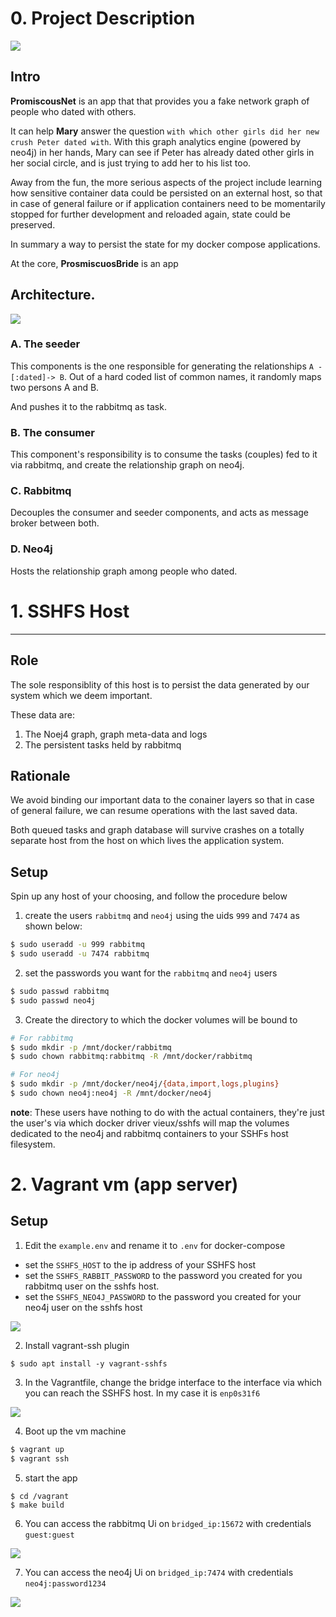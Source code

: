 # 0. Project Description

![](_docs/0.1.png)


## Intro

**PromiscousNet** is an app that that provides you a fake network graph of  people who dated with others.

It can help **Mary** answer the question `with which other girls did her new crush Peter dated with`. With this graph analytics engine (powered by neo4j) in her hands, Mary can see if Peter has already dated other girls in her social circle, and is just trying to add her to his list too.

Away from the fun, the more serious aspects of the project include learning how sensitive container data could be persisted on an external host, so that in case of general failure or if application containers need  to be momentarily stopped for further development and reloaded again, state could be preserved.

In summary a way to persist the state for my docker compose applications.

At the core, **ProsmiscuosBride** is an app 

## Architecture.

![](_docs/1.png)

### A. The seeder

This components is the one responsible for generating the relationships `A -[:dated]-> B`.
Out of a hard coded list of common names, it randomly maps two persons  A and B.

And pushes it to the rabbitmq as task.

### B. The consumer

This component's responsibility is to consume the tasks (couples) fed to it via rabbitmq, and create the relationship graph on neo4j.

### C. Rabbitmq

Decouples the consumer and seeder components, and acts as message broker between both.

### D. Neo4j

Hosts the relationship graph among people who dated.


# 1. SSHFS Host
---

## Role


The sole responsiblity of this host is to persist the data generated by our system which we deem important.

These data are:

1. The Noej4 graph, graph meta-data and logs
2. The persistent tasks held by rabbitmq


## Rationale


We avoid binding our important data to the conainer layers so that in case of general failure, we can resume operations with the last saved data.

Both queued tasks and graph database will survive crashes on a totally
separate host from the host on which lives the application system.

## Setup


Spin up any host of your choosing, and follow the procedure below

1. create the users `rabbitmq` and `neo4j` using the uids `999` and `7474` as shown below:

```bash
$ sudo useradd -u 999 rabbitmq
$ sudo useradd -u 7474 rabbitmq
```

2. set the passwords you want for the `rabbitmq` and `neo4j` users

```bash
$ sudo passwd rabbitmq
$ sudo passwd neo4j
```

3. Create the directory to which the docker volumes will be bound to

```bash
# For rabbitmq
$ sudo mkdir -p /mnt/docker/rabbitmq
$ sudo chown rabbitmq:rabbitmq -R /mnt/docker/rabbitmq

# For neo4j
$ sudo mkdir -p /mnt/docker/neo4j/{data,import,logs,plugins}
$ sudo chown neo4j:neo4j -R /mnt/docker/neo4j
```


**note**: These users have nothing to do with the actual containers, they're just the user's via which docker driver vieux/sshfs will map the volumes dedicated to the neo4j and rabbitmq containers to your SSHFs host filesystem.


# 2. Vagrant vm (app server)

## Setup


1. Edit the `example.env` and rename it to `.env` for docker-compose

- set the  `SSHFS_HOST` to the ip address of your SSHFS host
- set the  `SSHFS_RABBIT_PASSWORD` to the password you created for you rabbitmq user on the sshfs host.
- set the  `SSHFS_NEO4J_PASSWORD` to the password you created for your neo4j user on the sshfs host

![](_docs/0.png)


2. Install vagrant-ssh plugin

```
$ sudo apt install -y vagrant-sshfs
```


3. In the Vagrantfile, change the bridge interface to the interface via which you can reach the SSHFS host. In my case it is `enp0s31f6`

![](_docs/3.png)


4. Boot up the vm machine

```bash
$ vagrant up
$ vagrant ssh
```

5. start the app

```
$ cd /vagrant
$ make build
```


6. You can access the rabbitmq Ui on `bridged_ip:15672` with credentials `guest:guest`

![](_docs/4.png)


7. You can access the neo4j Ui on `bridged_ip:7474` with credentials `neo4j:password1234`


![](_docs/5.png)


